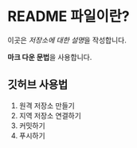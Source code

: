 # README 파일이란?

이곳은 *저장소에 대한 설명*을 작성합니다.

**마크 다운 문법**을 사용합니다.

## 깃허브 사용법

1. 원격 저장소 만들기
2. 지역 저장소 연결하기
3. 커밋하기
4. 푸시하기
